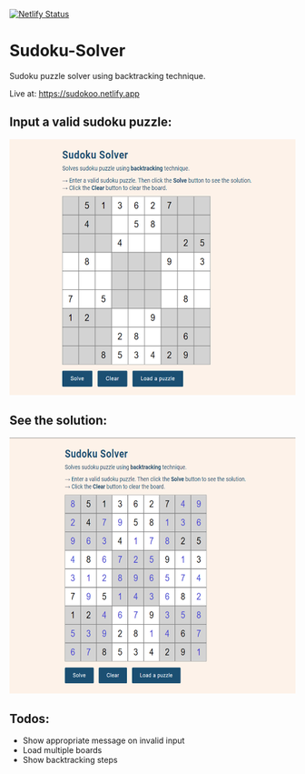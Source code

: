 [![Netlify Status](https://api.netlify.com/api/v1/badges/cb92e0d2-4b59-437a-b03b-18ef36a4f9ee/deploy-status)](https://app.netlify.com/sites/sudokoo/deploys)

# Sudoku-Solver

<p>Sudoku puzzle solver using backtracking technique.</p>

<p>Live at: <a href="https://sudokoo.netlify.app/">https://sudokoo.netlify.app</a></p>

## Input a valid sudoku puzzle:
<img src="files/images/ss00.png" width="600" height="450">

## See the solution:
<img src="files/images/ss01.png" width="600" height="450">

## Todos:
* Show appropriate message on invalid input
* Load multiple boards
* Show backtracking steps